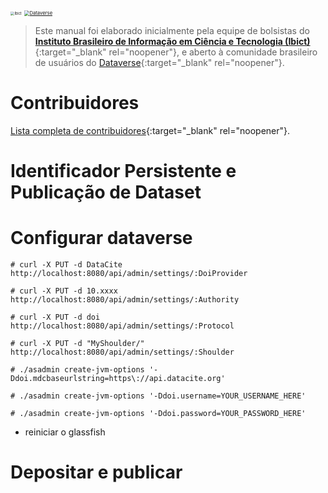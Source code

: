 <a href="http://www.ibict.br" target="_blank"><img src="./imagens/ibict.jpeg" alt="Ibict" style="zoom:40%;" /></a> <a href="https://dataverse.org" target="_blank"><img src="./imagens/dataverse.png" alt="Dataverse" style="zoom:55%;" /></a>

> Este manual foi elaborado inicialmente pela equipe de bolsistas do [**Instituto Brasileiro de Informação em Ciência e Tecnologia (Ibict)**](http://www.ibict.br/){:target="_blank" rel="noopener"}, e aberto à comunidade brasileiro de usuários do [Dataverse](https://dataverse.org/){:target="_blank" rel="noopener"}.

# Contribuidores

[Lista completa de contribuidores](./contribs.md){:target="_blank" rel="noopener"}.

# Identificador Persistente e Publicação de Dataset


# Configurar dataverse 
```shell
# curl -X PUT -d DataCite http://localhost:8080/api/admin/settings/:DoiProvider
```

```shell
# curl -X PUT -d 10.xxxx http://localhost:8080/api/admin/settings/:Authority
```
```shell
# curl -X PUT -d doi http://localhost:8080/api/admin/settings/:Protocol
```

```shell
# curl -X PUT -d "MyShoulder/" http://localhost:8080/api/admin/settings/:Shoulder
```
```shell
# ./asadmin create-jvm-options '-Ddoi.mdcbaseurlstring=https\://api.datacite.org'
```

```shell
# ./asadmin create-jvm-options '-Ddoi.username=YOUR_USERNAME_HERE'
```

```shell
# ./asadmin create-jvm-options '-Ddoi.password=YOUR_PASSWORD_HERE'
```



- reiniciar o glassfish

# Depositar e publicar
